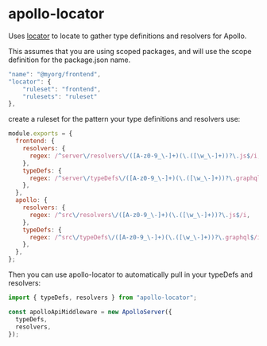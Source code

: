 # apollo-locator

Uses [locator](https://www.npmjs.com/package/locator) to locate to gather type definitions and resolvers for Apollo.

This assumes that you are using scoped packages, and will use the scope definition for the package.json name.

```js
"name": "@myorg/frontend",
"locator": {
    "ruleset": "frontend",
    "rulesets": "ruleset"
},
```

create a ruleset for the pattern your type definitions and resolvers use:

```js
module.exports = {
  frontend: {
    resolvers: {
      regex: /^server\/resolvers\/([A-z0-9_\-]+)(\.([\w_\-]+))?\.js$/i,
    },
    typeDefs: {
      regex: /^server\/typeDefs\/([A-z0-9_\-]+)(\.([\w_\-]+))?\.graphql$/i,
    },
  },
  apollo: {
    resolvers: {
      regex: /^src\/resolvers\/([A-z0-9_\-]+)(\.([\w_\-]+))?\.js$/i,
    },
    typeDefs: {
      regex: /^src\/typeDefs\/([A-z0-9_\-]+)(\.([\w_\-]+))?\.graphql$/i,
    },
  },
};
```

Then you can use apollo-locator to automatically pull in your typeDefs and resolvers:

```js
import { typeDefs, resolvers } from "apollo-locator";

const apolloApiMiddleware = new ApolloServer({
  typeDefs,
  resolvers,
});
```
